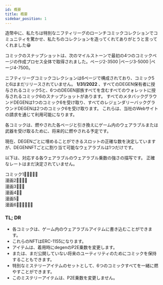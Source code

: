 ```yaml
---
id: 概要
title: 概要
sidebar_position: 1
---
```


造幣中に、私たちは特別なニフティリーグのローンチコミックコレクションでコミュニティを驚かせ、私たちのコレクションを造ってくれてありがとうと言ってくれました😁

コミックのスナップショットは、次のマイルストーンで最初の4つのコミックページの作成プロセス全体で取得されました。ページ2-3500 |ページ3-5000 |ページ4-7500。

ニフティリーグコミックコレクションは6ページで構成されており、コミック5と6はまだリリースされていません。 **1/31/2022** 、すべてのDEGEN保有者に授与されるコミック5と、6つのDEGEN部族すべてを含むすべてのウォレットに授与されるコミック6のスナップショットがあります。 すべてのメタバックグラウンドDEGENは1つのコミック6を受け取り、すべてのレジェンダリーバックグラウンドDEGENは2つのコミック6を受け取ります。 これらは、当社のWebサイトの請求を通じて利用可能になります。

各コミックは、燃やされた各ページと引き換えにゲーム内のウェアラブルまたは武器を受け取るために、将来的に燃やされる予定です。

現在、DEGENごとに埋めることができるスロットの正確な数を決定していますが、DEGENNFTごとに割り当て可能なウェアラブルは1つだけです。

以下は、対応する各ウェアラブルのウェアラブル乗数の強さの描写です。 正確なレートはまだ決定されていません。

コミック1💪💪💪💪💪  
漫画2💪💪💪💪  
漫画3💪💪💪  
漫画4💪💪  
漫画5💪  
漫画6💪💪💪💪💪💪

### TL; DR

- 各コミックは、ゲーム内のウェアラブルアイテムに書き込むことができます。
- これらのNFTはERC-1155になります。
- アイテムは、着用時にdegenのP2E乗数を変更します。
- または、まだ公開していない将来のユーティリティのためにコミックを保持することもできます。
- 特別なミステリーアイテムのセットとして、6つのコミックすべてを一緒に燃やすことができます。
- このミステリーアイテムは、P2E乗数を変更しません。
